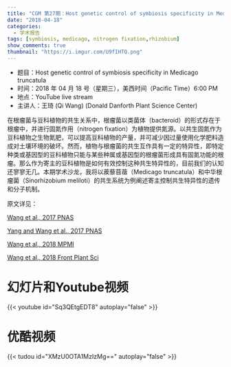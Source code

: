 ```yaml
---
title: "CGM 第27期：Host genetic control of symbiosis specificity in Medicago truncatula"
date: "2018-04-18"
categories:
  - 学术报告
tags: [symbiosis, medicago, nitrogen fixation,rhizobium]
show_comments: true
thumbnail: "https://i.imgur.com/U9fIHTQ.png"
---
```


- 题目：Host genetic control of symbiosis specificity in Medicago truncatula
- 时间：2018 年 04 月 18 号（星期三），美西时间（Pacific Time）6:00 PM
- 地点：YouTube live stream 
- 主讲人：王琦 (Qi Wang) (Donald Danforth Plant Science Center)

在根瘤菌与豆科植物的共生关系中，根瘤菌以类菌体（bacteroid）的形式存在于根瘤中，并进行固氮作用（nitrogen fixation）为植物提供氮源。以共生固氮作为豆科植物之生物氮肥，可以提高豆科植物的产量，并可减少因过量使用化学肥料造成对土壤环境的破坏。然而，植物与根瘤菌的共生互作具有一定的特异性，即特定种类或基因型的豆科植物只能与某些种属或基因型的根瘤菌形成具有固氮功能的根瘤。那么作为寄主的豆科植物是如何有效控制这种共生特异性的，目前我们的认知还寥寥无几。本期学术沙龙，我将以蒺藜苜蓿（Medicago truncatula）和中华根瘤菌（Sinorhizobium meliloti）的共生系统为例阐述寄主控制共生特异性的遗传和分子机制。

原文详见：

[Wang et al., 2017 PNAS](http://www.pnas.org/content/114/26/6854)

[Yang and Wang et al., 2017 PNAS](http://www.pnas.org/content/114/26/6848)

[Wang et al., 2018 MPMI](https://apsjournals.apsnet.org/doi/abs/10.1094/MPMI-08-17-0207-R)

[Wang et al., 2018 Front Plant Sci](https://www.frontiersin.org/articles/10.3389/fpls.2018.00313/full)

# 幻灯片和Youtube视频

{{< youtube id="Sq3QEtgEDT8" autoplay="false" >}}


# 优酷视频

{{< tudou id="XMzU0OTA1MzIzMg==" autoplay="false" >}}


